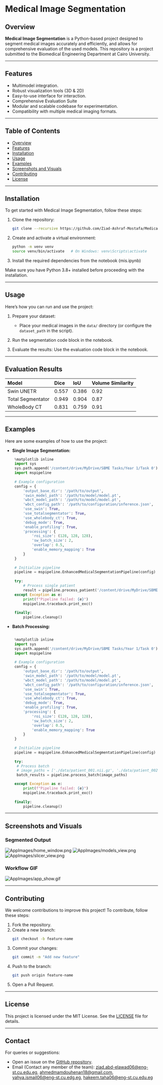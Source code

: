 # Medical Image Segmentation

<!-- ![Project Banner](#) <!-- Replace with a banner image -->

## Overview

**Medical Image Segmentation** is a Python-based project designed to segment medical images accurately and efficiently, and allows for comprehensive evaluation of the used models. This repository is a project submitted to the Biomedical Engineering Department at Cairo University.

---

## Features

- Multimodel integration.
- Robust visualization tools (3D & 2D)
- Easy-to-use interface for interaction.
- Comprehensive Evaluation Suite
- Modular and scalable codebase for experimentation.
- Compatibility with multiple medical imaging formats.

---

## Table of Contents

- [Overview](#overview)
- [Features](#features)
- [Installation](#installation)
- [Usage](#usage)
- [Examples](#examples)
- [Screenshots and Visuals](#screenshots-and-visuals)
- [Contributing](#contributing)
- [License](#license)

---

## Installation

To get started with Medical Image Segmentation, follow these steps:

1. Clone the repository:
   ```bash
   git clone --recursive https://github.com/Ziad-Ashraf-Mostafa/Medical-Image-Segmentation.git
   ```

2. Create and activate a virtual environment:
   ```bash
   python -m venv venv
   source venv/bin/activate   # On Windows: venv\Scripts\activate
   ```

3. Install the required dependencies from the notebook (mis.ipynb)

Make sure you have Python 3.8+ installed before proceeding with the installation.

---

## Usage

Here’s how you can run and use the project:

1. Prepare your dataset:
   - Place your medical images in the `data/` directory (or configure the `dataset_path` in the script).

2. Run the segmentation code block in the notebook. 

4. Evaluate the results:
   Use the evaluation code block in the notebook.

---
## Evaluation Results
| Model | Dice | IoU | Volume Similarity |
| :------ | :------ | :---------- | :------ |
| Swin UNETR | 0.557 | 0.386 | 0.92 |
| Total Segmentator | 0.949 | 0.904 | 0.87 | 
| WholeBody CT | 0.831 | 0.759 | 0.91 |
---
## Examples

Here are some examples of how to use the project:

- **Single Image Segmentation:**
  ```py
   %matplotlib inline
   import sys
   sys.path.append('/content/drive/MyDrive/SBME Tasks/Year 1/Task 0')
   import mspipeline
   
   # Example configuration
   config = {
       'output_base_dir': '/path/to/output',
       'swin_model_path': '/path/to/model/model.pt',
       'wbct_model_path': '/path/to/model/model.pt',
       'wbct_config_path': '/path/to/configuration/inference.json',
       'use_swin': True,
       'use_totalsegmentator': True,
       'use_wholebody_ct': True,
       'debug_mode': True,
       'enable_profiling': True,
       'processing': {
           'roi_size': (128, 128, 128),
           'sw_batch_size': 2,
           'overlap': 0.5,
           'enable_memory_mapping': True
       }
   }
   
   # Initialize pipeline
   pipeline = mspipeline.EnhancedMedicalSegmentationPipeline(config)
   
   try:
       # Process single patient
       result = pipeline.process_patient('/content/drive/MyDrive/SBME Tasks/Year 1/Task 0/data/raw/img0001.nii.gz', 'patient_001')   
   except Exception as e:
       print(f"Pipeline failed: {e}")
       mspipeline.traceback.print_exc()
   
   finally:
       pipeline.cleanup()
  ```

- **Batch Processing:**
  ```py
  
   %matplotlib inline
   import sys
   sys.path.append('/content/drive/MyDrive/SBME Tasks/Year 1/Task 0')
   import mspipeline
   
   # Example configuration
   config = {
       'output_base_dir': '/path/to/output',
       'swin_model_path': '/path/to/model/model.pt',
       'wbct_model_path': '/path/to/model/model.pt',
       'wbct_config_path': '/path/to/configuration/inference.json',
       'use_swin': True,
       'use_totalsegmentator': True,
       'use_wholebody_ct': True,
       'debug_mode': True,
       'enable_profiling': True,
       'processing': {
           'roi_size': (128, 128, 128),
           'sw_batch_size': 2,
           'overlap': 0.5,
           'enable_memory_mapping': True
       }
   }
   
   # Initialize pipeline
   pipeline = mspipeline.EnhancedMedicalSegmentationPipeline(config)
   
   try:
    # Process batch
    # image_paths = ['./data/patient_001.nii.gz', './data/patient_002.nii.gz']
    batch_results = pipeline.process_batch(image_paths)

   except Exception as e:
       print(f"Pipeline failed: {e}")
       mspipeline.traceback.print_exc()
   
   finally:
       pipeline.cleanup()
  ```

---

## Screenshots and Visuals

### Segmented Output
![AppImages/home_window.png](#) <!-- Placeholder for input image -->
![AppImages/models_view.png](#) <!-- Placeholder for segmented output -->
![AppImages/slicer_view.png](#) <!-- Placeholder for segmented output -->

### Workflow GIF
![AppImages/app_show.gif](#) <!-- Placeholder for GIF -->

---

## Contributing

We welcome contributions to improve this project! To contribute, follow these steps:

1. Fork the repository.
2. Create a new branch:
   ```bash
   git checkout -b feature-name
   ```
3. Commit your changes:
   ```bash
   git commit -m "Add new feature"
   ```
4. Push to the branch:
   ```bash
   git push origin feature-name
   ```
5. Open a Pull Request.

---

## License

This project is licensed under the MIT License. See the [LICENSE](LICENSE) file for details.

---

## Contact

For queries or suggestions:
- Open an issue on the [GitHub repository](https://github.com/Ziad-Ashraf-Mostafa/Medical-Image-Segmentation/issues).
- Email (Contact any member of the team): ziad.abd-elawad06@eng-st.cu.edu.eg, ahmedmamdouhenan18@gmail.com, yahya.ismail06@eng-st.cu.edg.eg, hakeem.taha06@eng-st.cu.edu.eg
